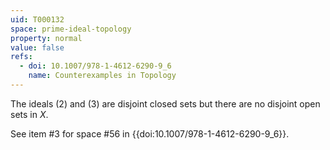 ```yaml
---
uid: T000132
space: prime-ideal-topology
property: normal
value: false
refs:
  - doi: 10.1007/978-1-4612-6290-9_6
    name: Counterexamples in Topology
---
```

The ideals $(2)$ and $(3)$ are disjoint closed sets but there are no disjoint open sets in $X$.

See item #3 for space #56 in {{doi:10.1007/978-1-4612-6290-9_6}}.
